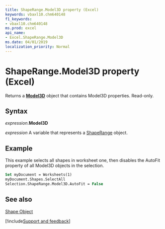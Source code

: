 ```yaml
---
title: ShapeRange.Model3D property (Excel)
keywords: vbaxl10.chm640148
f1_keywords:
- vbaxl10.chm640148
ms.prod: excel
api_name:
- Excel.ShapeRange.Model3D
ms.date: 04/01/2019
localization_priority: Normal
---
```



# ShapeRange.Model3D property (Excel)

Returns a  **[Model3D](Excel.Model3DFormat.md)** object that contains Model3D properties. Read-only.


## Syntax

_expression_.**Model3D**

_expression_ A variable that represents a [ShapeRange](Excel.ShapeRange.md) object.


## Example

This example selects all shapes in worksheet one, then disables the AutoFit property of all Model3D objects in the selection.


```vb
Set myDocument = Worksheets(1) 
myDocument.Shapes.SelectAll 
Selection.ShapeRange.Model3D.AutoFit = False
```


## See also


[Shape Object](Excel.Shape.md)

[!include[Support and feedback](~/includes/feedback-boilerplate.md)]